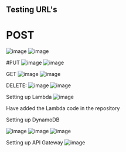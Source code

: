 ## Testing URL's

# POST

![image](https://github.com/user-attachments/assets/48933e70-a0a5-4789-af4f-72b60f947cb6)
![image](https://github.com/user-attachments/assets/f2813c8f-9bf6-40a3-8deb-4f4229599141)

#PUT
![image](https://github.com/user-attachments/assets/ce7b4cd3-ca2b-4125-a09a-6cdb41314d9a)
![image](https://github.com/user-attachments/assets/303791ab-9517-4148-bed3-c9b9504ba7c7)
 
GET
![image](https://github.com/user-attachments/assets/f6517a0d-0755-406b-99fd-9a0bc081ed5e)
![image](https://github.com/user-attachments/assets/d0885195-da5a-483f-9992-ade91f376e8a)
  
DELETE:
![image](https://github.com/user-attachments/assets/4e6d72a1-7387-4512-af6e-085c4bee1108)
![image](https://github.com/user-attachments/assets/e5c04a90-ae85-4e78-a281-c4eb6971e10f)

Setting up Lambda 
![image](https://github.com/user-attachments/assets/f0f461bb-9869-48ac-bd41-ba6fa21632ac)

Have added the Lambda code in the repository 

Setting up DynamoDB

![image](https://github.com/user-attachments/assets/fce10a86-8acb-4a31-b2c6-de7acf415723)
![image](https://github.com/user-attachments/assets/767220f4-9abd-4cbc-9b38-ef4fc28ccd8f)
![image](https://github.com/user-attachments/assets/090c58f9-a1f8-406d-a99f-e085c74be355)

Setting up API Gateway
![image](https://github.com/user-attachments/assets/00fb9f12-ea7b-43ed-a1f9-19ab5cc73601)




 

